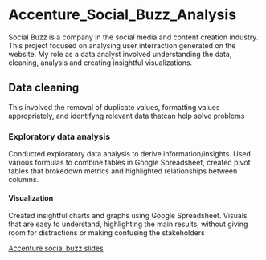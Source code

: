 # Accenture_Social_Buzz_Analysis
Social Buzz is a company in the social media and content creation industry. This project focused on analysing user interraction generated on the website. My role as a data analyst involved understanding the data, cleaning, analysis and creating insightful visualizations.

## Data cleaning
This involved the removal of duplicate values, formatting values appropriately, and identifyng relevant data thatcan help solve problems
### Exploratory data analysis
Conducted exploratory data analysis to derive information/insights. Used various formulas to combine tables in Google Spreadsheet, created pivot tables that brokedown metrics and highlighted relationships between columns.
#### Visualization
Created insightful charts and graphs using Google Spreadsheet. Visuals that are easy to understand, highlighting the main results, without giving room for distractions or making confusing the stakeholders 

[Accenture social buzz slides](https://docs.google.com/presentation/d/1FqB77ZlNy1F4REivDfZNzjtC9KWnR8vJ/edit#slide=id.p2)
